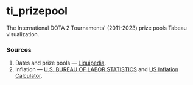 # ti_prizepool
The International DOTA 2 Tournaments' (2011-2023) prize pools Tabeau visualization.

### Sources
1. Dates and prize pools — [Liquipedia](https://liquipedia.net/dota2/The_International/2023).
2. Inflation — [U.S. BUREAU OF LABOR STATISTICS](https://data.bls.gov/cgi-bin/cpicalc.pl?cost1=100.00&year1=202309&year2=201108) and [US Inflation Calculator](https://www.usinflationcalculator.com/).
